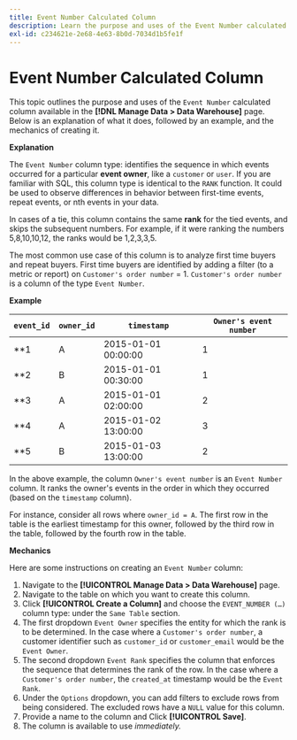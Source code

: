 ```yaml
---
title: Event Number Calculated Column
description: Learn the purpose and uses of the Event Number calculated column.
exl-id: c234621e-2e68-4e63-8b0d-7034d1b5fe1f
---
```

# Event Number Calculated Column

This topic outlines the purpose and uses of the `Event Number` calculated column available in the **[!DNL Manage Data > Data Warehouse]** page. Below is an explanation of what it does, followed by an example, and the mechanics of creating it.

**Explanation**

The `Event Number` column type: identifies the sequence in which events occurred for a particular **event owner**, like a `customer` or `user`. If you are familiar with SQL, this column type is identical to the `RANK` function. It could be used to observe differences in behavior between first-time events, repeat events, or nth events in your data.

In cases of a tie, this column contains the same **rank** for the tied events, and skips the subsequent numbers. For example, if it were ranking the numbers 5,8,10,10,12, the ranks would be 1,2,3,3,5.

The most common use case of this column is to analyze first time buyers and repeat buyers. First time buyers are identified by adding a filter (to a metric or report) on `Customer's order number` = 1. `Customer's order number` is a column of the type `Event Number`.

**Example**

|**`event_id`**|**`owner_id`**|**`timestamp`**|**`Owner's event number`**|
|--- |--- |--- |--- |
|**1|A|2015-01-01 00:00:00|1|
|**2|B|2015-01-01 00:30:00|1|
|**3|A|2015-01-01 02:00:00|2|
|**4|A|2015-01-02 13:00:00|3|
|**5|B|2015-01-03 13:00:00|2|

In the above example, the column `Owner's event number` is an `Event Number` column. It ranks the owner's events in the order in which they occurred (based on the `timestamp` column).

For instance, consider all rows where `owner_id = A`. The first row in the table is the earliest timestamp for this owner, followed by the third row in the table, followed by the fourth row in the table.

**Mechanics**

Here are some instructions on creating an `Event Number` column:

1. Navigate to the **[!UICONTROL Manage Data > Data Warehouse]** page.
1. Navigate to the table on which you want to create this column.
1. Click **[!UICONTROL Create a Column]** and choose the `EVENT_NUMBER (…)` column type: under the `Same Table` section.
1. The first dropdown `Event Owner` specifies the entity for which the rank is to be determined. In the case where a `Customer's order number`, a customer identifier such as `customer_id` or `customer_email` would be the `Event Owner`.
1. The second dropdown `Event Rank` specifies the column that enforces the sequence that determines the rank of the row. In the case where a `Customer's order number`, the `created_at` timestamp would be the `Event Rank`.
1. Under the `Options` dropdown, you can add filters to exclude rows from being considered. The excluded rows have a `NULL` value for this column.
1. Provide a name to the column and Click **[!UICONTROL Save]**.
1. The column is available to use _immediately._
